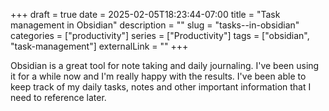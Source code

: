 +++ 
draft = true
date = 2025-02-05T18:23:44-07:00
title = "Task management in Obsidian"
description = ""
slug = "tasks--in-obsidian"
categories = ["productivity"]
series = ["Productivity"]
tags = ["obsidian", "task-management"]
externalLink = ""
+++

Obsidian is a great tool for note taking and daily journaling. I've been using it for a while now and I'm really happy with the results. I've been able to keep track of my daily tasks, notes and other important information that I need to reference later.
